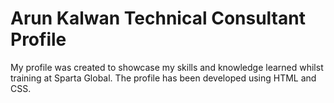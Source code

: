 # Arun Kalwan Technical Consultant Profile

My profile was created to showcase my skills and knowledge learned whilst training at Sparta Global. The profile has been developed using HTML and CSS.
